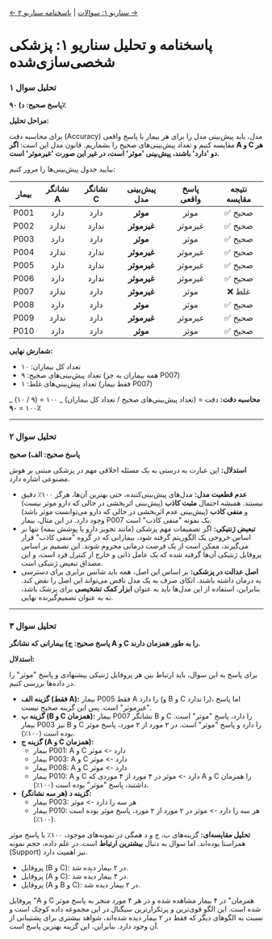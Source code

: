 [← سناریو ۱: سوالات](./scenario-01-questions.md) | [پاسخنامه سناریو ۲ →](./scenario-02-answers.md)

# پاسخنامه و تحلیل سناریو ۱: پزشکی شخصی‌سازی‌شده

### تحلیل سوال ۱

**پاسخ صحیح: د) ۹۰٪**

**مراحل تحلیل:**

برای محاسبه دقت (Accuracy) مدل، باید پیش‌بینی مدل را برای هر بیمار با پاسخ واقعی مقایسه کنیم و تعداد پیش‌بینی‌های صحیح را بشماریم. قانون مدل این است: **اگر A و C هر دو 'دارد' باشند، پیش‌بینی 'موثر' است، در غیر این صورت 'غیرموثر' است.**

بیایید جدول پیش‌بینی‌ها را مرور کنیم:

| بیمار | نشانگر A | نشانگر C | پیش‌بینی مدل | پاسخ واقعی | نتیجه مقایسه |
| :---: | :------: | :------: | :----------: | :--------: | :----------: |
| P001  |   دارد   |   دارد   |   **موثر**   |    موثر    |   ✅ صحیح    |
| P002  |  ندارد   |  ندارد   | **غیرموثر**  |  غیرموثر   |   ✅ صحیح    |
| P003  |   دارد   |   دارد   |   **موثر**   |    موثر    |   ✅ صحیح    |
| P004  |  ندارد   |  ندارد   | **غیرموثر**  |  غیرموثر   |   ✅ صحیح    |
| P005  |   دارد   |  ندارد   | **غیرموثر**  |  غیرموثر   |   ✅ صحیح    |
| P006  |   دارد   |  ندارد   | **غیرموثر**  |  غیرموثر   |   ✅ صحیح    |
| P007  |  ندارد   |   دارد   | **غیرموثر**  |    موثر    |    ❌ غلط    |
| P008  |   دارد   |   دارد   |   **موثر**   |    موثر    |   ✅ صحیح    |
| P009  |  ندارد   |   دارد   | **غیرموثر**  |  غیرموثر   |   ✅ صحیح    |
| P010  |   دارد   |   دارد   |   **موثر**   |    موثر    |   ✅ صحیح    |

**شمارش نهایی:**

- تعداد کل بیماران: ۱۰
- تعداد پیش‌بینی‌های صحیح: ۹ (همه بیماران به جز P007)
- تعداد پیش‌بینی‌های غلط: ۱ (فقط بیمار P007)

**محاسبه دقت:**
دقت = (تعداد پیش‌بینی‌های صحیح / تعداد کل بیماران) _ ۱۰۰ = (۹ / ۱۰) _ ۱۰۰ = **۹۰٪**

---

### تحلیل سوال ۲

**پاسخ صحیح: الف) صحیح**

**استدلال:**
این عبارت به درستی به یک مسئله اخلاقی مهم در پزشکی مبتنی بر هوش مصنوعی اشاره دارد.

- **عدم قطعیت مدل:** مدل‌های پیش‌بینی‌کننده، حتی بهترین آن‌ها، هرگز ۱۰۰٪ دقیق نیستند. همیشه احتمال **مثبت کاذب** (پیش‌بینی اثربخشی در حالی که دارو موثر نیست) و **منفی کاذب** (پیش‌بینی عدم اثربخشی در حالی که دارو می‌توانست موثر باشد) وجود دارد. در این مثال، بیمار P007 یک نمونه "منفی کاذب" است.
- **تبعیض ژنتیکی:** اگر تصمیمات مهم پزشکی (مانند تجویز دارو یا پوشش بیمه) تنها بر اساس خروجی یک الگوریتم گرفته شود، بیمارانی که در گروه "منفی کاذب" قرار می‌گیرند، ممکن است از یک فرصت درمانی محروم شوند. این تصمیم بر اساس پروفایل ژنتیکی آن‌ها گرفته شده که یک عامل ذاتی و خارج از کنترل فرد است، و این مصداق تبعیض ژنتیکی است.
- **اصل عدالت در پزشکی:** بر اساس این اصل، همه باید شانس برابری برای دسترسی به درمان داشته باشند. اتکای صرف به یک مدل ناقص می‌تواند این اصل را نقض کند. بنابراین، استفاده از این مدل‌ها باید به عنوان **ابزار کمک تشخیصی** برای پزشک باشد، نه به عنوان تصمیم‌گیرنده نهایی.

---

### تحلیل سوال ۳

**پاسخ صحیح: ج) بیمارانی که نشانگر A و C را به طور همزمان دارند.**

**استدلال:**

برای پاسخ به این سوال، باید ارتباط بین هر پروفایل ژنتیکی پیشنهادی و پاسخ "موثر" را در داده‌ها بررسی کنیم.

- **گزینه الف (فقط A):** بیمار P005 فقط A را دارد (و B و C را ندارد)، اما پاسخ "غیرموثر" است. پس این گزینه صحیح نیست.
- **گزینه ب (B و C همزمان):** بیمار P007 نشانگر B و C را دارد، پاسخ "موثر" است. بیمار P003 نیز B و C را دارد و پاسخ "موثر" است. در ۲ مورد از ۲ مورد، پاسخ موثر بوده است (۱۰۰٪).
- **گزینه ج (A و C همزمان):**
  - بیمار P001: A و C دارد -> موثر
  - بیمار P003: A و C دارد -> موثر
  - بیمار P008: A و C دارد -> موثر
  - بیمار P010: A و C دارد -> موثر
    در ۴ مورد از ۴ موردی که A و C را همزمان داشتند، پاسخ "موثر" بوده است (۱۰۰٪).
- **گزینه د (هر سه نشانگر):**
  - بیمار P003: هر سه را دارد -> موثر
  - بیمار P010: هر سه را دارد -> موثر
    در ۲ مورد از ۲ مورد، پاسخ موثر بوده است (۱۰۰٪).

**تحلیل مقایسه‌ای:**
گزینه‌های ب، ج و د همگی در نمونه‌های موجود، ۱۰۰٪ با پاسخ موثر همراستا بوده‌اند. اما سوال به دنبال **بیشترین ارتباط** است. در علم داده، حجم نمونه (Support) نیز اهمیت دارد.

- پروفایل (B و C): در ۲ بیمار دیده شد.
- پروفایل (A و C): در ۴ بیمار دیده شد.
- پروفایل (A و B و C): در ۲ بیمار دیده شد.

پروفایل "A و C همزمان" در ۴ بیمار مشاهده شده و در هر ۴ مورد منجر به پاسخ موثر شده است. این الگو قوی‌ترین و پرتکرارترین سیگنال در این مجموعه داده کوچک است و نسبت به الگوهای دیگر که فقط در ۲ بیمار دیده شده‌اند، شواهد بیشتری برای پشتیبانی از آن وجود دارد. بنابراین، این گزینه بهترین پاسخ است.
